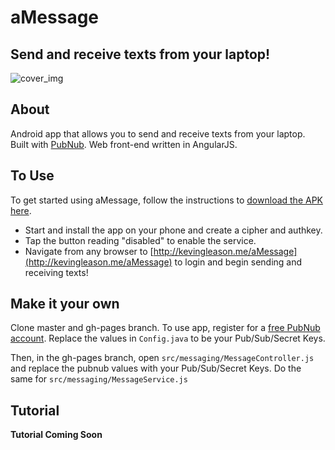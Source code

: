 # aMessage
## Send and receive texts from your laptop!

![cover_img](http://kevingleason.me/aMessage/assets/img/aMessage2.png)

## About

Android app that allows you to send and receive texts from your laptop. Built with [PubNub](https://www.pubnub.com/). Web front-end written in AngularJS.

## To Use

To get started using aMessage, follow the instructions to [download the APK here](http://kevingleason.me/aMessage/get.html). 

- Start and install the app on your phone and create a cipher and authkey. 
- Tap the button reading "disabled" to enable the service.
- Navigate from any browser to [http://kevingleason.me/aMessage](http://kevingleason.me/aMessage) to login and begin sending and receiving texts!

## Make it your own

Clone master and gh-pages branch. To use app, register for a [free PubNub account](https://admin.pubnub.com/#/register). Replace the values in `Config.java` to be your Pub/Sub/Secret Keys. 

Then, in the gh-pages branch, open `src/messaging/MessageController.js` and replace the pubnub values with your Pub/Sub/Secret Keys. Do the same for `src/messaging/MessageService.js`

## Tutorial

__Tutorial Coming Soon__